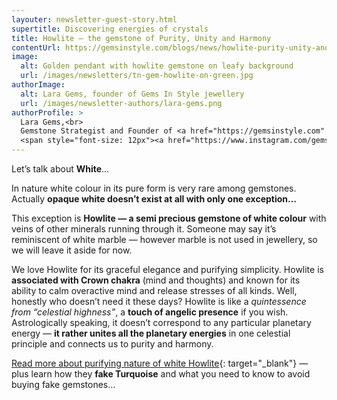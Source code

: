 ```yaml
---
layouter: newsletter-guest-story.html
supertitle: Discovering energies of crystals
title: Howlite — the gemstone of Purity, Unity and Harmony
contentUrl: https://gemsinstyle.com/blogs/news/howlite-purity-unity-and-harmony
image:
  alt: Golden pendant with howlite gemstone on leafy background
  url: /images/newsletters/tn-gem-howlite-on-green.jpg
authorImage:
  alt: Lara Gems, founder of Gems In Style jewellery
  url: /images/newsletter-authors/lara-gems.png
authorProfile: >
  Lara Gems,<br>
  Gemstone Strategist and Founder of <a href="https://gemsinstyle.com" target="_blank">Gems In Style Jewellery</a><br>
  <span style="font-size: 12px"><a href="https://www.instagram.com/gemsinstyle/" target="_blank">Instagram</a> &bull; <a href="https://www.facebook.com/gemsinstyle/" target="_blank">Facebook</a></span>
---
```


Let’s talk about **White**…

In nature white colour in its pure form is very rare among gemstones. Actually **opaque white doesn’t exist at all with only one exception…**

This exception is **Howlite — a semi precious gemstone of white colour** with veins of other minerals running through it. Someone may say it’s reminiscent of white marble — however marble is not used in jewellery, so we will leave it aside for now.

We love Howlite for its graceful elegance and purifying simplicity. Howlite is **associated with Crown chakra** (mind and thoughts) and known for its ability to calm overactive mind and release stresses of all kinds. Well, honestly who doesn’t need it these days?
Howlite is like a _quintessence from “celestial highness”_, a **touch of angelic presence** if you wish. Astrologically speaking, it doesn’t correspond to any particular planetary energy — **it rather unites all the planetary energies** in one celestial principle and connects us to purity and harmony.

[Read more about purifying nature of white Howlite]($contentUrl){: target="_blank"} — plus learn how they **fake Turquoise** and what you need to know to avoid buying fake gemstones…
